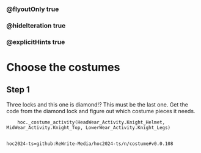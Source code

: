 ### @flyoutOnly true
### @hideIteration true
### @explicitHints true

# Choose the costumes

## Step 1
Three locks and this one is diamond!? This must be the last one. Get the code from the diamond lock and figure out which costume pieces it needs.


```ghost
    hoc._costume_activity(HeadWear_Activity.Knight_Helmet, MidWear_Activity.Knight_Top, LowerWear_Activity.Knight_Legs)
```
```template     
```

```package
hoc2024-ts=github:ReWrite-Media/hoc2024-ts/n/costume#v0.0.108
```